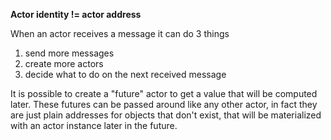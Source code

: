 **Actor identity != actor address**

When an actor receives a message it can do 3 things
1. send more messages
2. create more actors
3. decide what to do on the next received message

It is possible to create a "future" actor to get a value that will be computed later. These futures can be passed around like any other actor, in fact they are just plain addresses for objects that don't exist, that will be materialized with an actor instance later in the future.